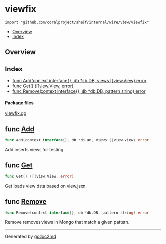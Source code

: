 

# viewfix
`import "github.com/coralproject/shelf/internal/wire/view/viewfix"`

* [Overview](#pkg-overview)
* [Index](#pkg-index)

## <a name="pkg-overview">Overview</a>



## <a name="pkg-index">Index</a>
* [func Add(context interface{}, db *db.DB, views []view.View) error](#Add)
* [func Get() ([]view.View, error)](#Get)
* [func Remove(context interface{}, db *db.DB, pattern string) error](#Remove)


#### <a name="pkg-files">Package files</a>
[viewfix.go](/src/github.com/coralproject/shelf/internal/wire/view/viewfix/viewfix.go) 





## <a name="Add">func</a> [Add](/src/target/viewfix.go?s=652:717#L27)
``` go
func Add(context interface{}, db *db.DB, views []view.View) error
```
Add inserts views for testing.



## <a name="Get">func</a> [Get](/src/target/viewfix.go?s=355:386#L10)
``` go
func Get() ([]view.View, error)
```
Get loads view data based on view.json.



## <a name="Remove">func</a> [Remove](/src/target/viewfix.go?s=900:965#L38)
``` go
func Remove(context interface{}, db *db.DB, pattern string) error
```
Remove removes views in Mongo that match a given pattern.








- - -
Generated by [godoc2md](http://godoc.org/github.com/davecheney/godoc2md)
